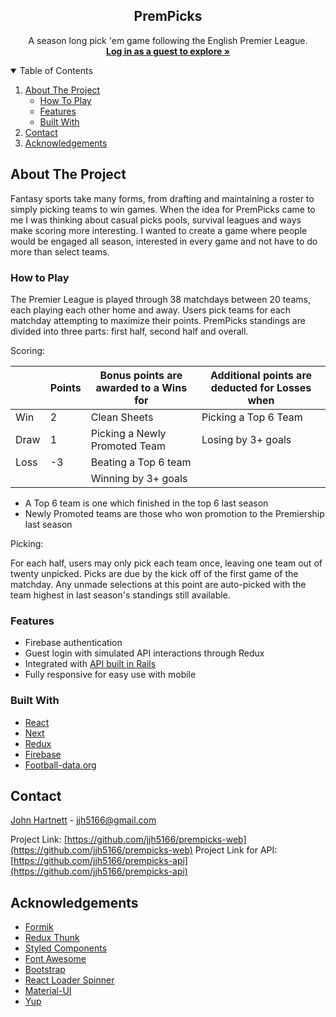 
<h2 align="center">PremPicks</h2>
<p align="center">
  A season long pick 'em game following the English Premier League.
    <br />
    <a href="https://prempicks-web.vercel.app/"><strong>Log in as a guest to explore »</strong></a>
  </p>


<!-- TABLE OF CONTENTS -->
<details open="open">
  <summary>Table of Contents</summary>
  <ol>
    <li>
      <a href="#about-the-project">About The Project</a>
      <ul>
        <li><a href="#how-to-play">How To Play</a></li>
        <li><a href="#features">Features</a></li>
        <li><a href="#built-with">Built With</a></li>
      </ul>
    </li>
    <li><a href="#contact">Contact</a></li>
    <li><a href="#acknowledgements">Acknowledgements</a></li>
  </ol>
</details>



<!-- ABOUT THE PROJECT -->
## About The Project

<!-- [![Product Name Screen Shot][product-screenshot]](https://example.com) -->

Fantasy sports take many forms, from drafting and maintaining a roster to simply picking teams to win games. When the idea for PremPicks came to me I was thinking about casual picks pools, survival leagues and ways make scoring more interesting. I wanted to create a game where people would be engaged all season, interested in every game and not have to do more than select teams.

### How to Play

The Premier League is played through 38 matchdays between 20 teams, each playing each other home and away.  Users pick teams for each matchday attempting to maximize their points. PremPicks standings are divided into three parts: first half, second half and overall. 

Scoring:

|  | Points | Bonus points are awarded to a Wins for | Additional points are deducted for Losses when |
| --- | --- | --- | --- |
| Win | 2 | Clean Sheets | Picking a Top 6 Team |
| Draw | 1 | Picking a Newly Promoted Team | Losing by 3+ goals |
| Loss | -3 | Beating a Top 6 team | |
| | | Winning by 3+ goals | |

- A Top 6 team is one which finished in the top 6 last season
- Newly Promoted teams are those who won promotion to the Premiership last season

Picking:

For each half, users may only pick each team once, leaving one team out of twenty unpicked. Picks are due by the kick off of the first game of the matchday. Any unmade selections at this point are auto-picked with the team highest in last season's standings still available.

### Features
* Firebase authentication
* Guest login with simulated API interactions through Redux
* Integrated with [API built in Rails](https://github.com/jjh5166/prempicks-api)
* Fully responsive for easy use with mobile

### Built With

* [React](https://reactjs.org/)
* [Next](https://nextjs.org/)
* [Redux](https://redux.js.org/)
* [Firebase](https://firebase.google.com/)
* [Football-data.org](https://www.football-data.org/)


<!-- CONTACT -->
## Contact

[John Hartnett](https://jjhv.me) - jjh5166@gmail.com

Project Link: [https://github.com/jjh5166/prempicks-web](https://github.com/jjh5166/prempicks-web)
Project Link for API: [https://github.com/jjh5166/prempicks-api](https://github.com/jjh5166/prempicks-api)


<!-- ACKNOWLEDGEMENTS -->
## Acknowledgements
* [Formik](https://formik.org/)
* [Redux Thunk](https://github.com/reduxjs/redux-thunk)
* [Styled Components](https://styled-components.com/)
* [Font Awesome](https://fontawesome.com)
* [Bootstrap](https://getbootstrap.com/)
* [React Loader Spinner](https://www.npmjs.com/package/react-loader-spinner)
* [Material-UI](https://material-ui.com/)
* [Yup](https://github.com/jquense/yup)



<!-- MARKDOWN LINKS & IMAGES -->
<!--[product-screenshot]: images/screenshot.png -->
